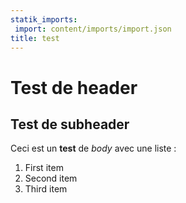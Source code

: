 ```yaml
---
statik_imports:
 import: content/imports/import.json
title: test
---
```

# Test de header

## Test de subheader

Ceci est un **test** de _body_ avec une liste :

1. First item
2. Second item
3. Third item
